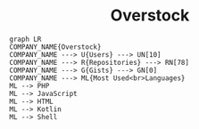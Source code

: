 <h1 align="center">Overstock</h1>

```mermaid
graph LR
COMPANY_NAME{Overstock}
COMPANY_NAME ---> U{Users} ---> UN[10]
COMPANY_NAME ---> R{Repositories} ---> RN[78]
COMPANY_NAME ---> G{Gists} ---> GN[0]
COMPANY_NAME ---> ML{Most Used<br>Languages}
ML --> PHP
ML --> JavaScript
ML --> HTML
ML --> Kotlin
ML --> Shell
```
